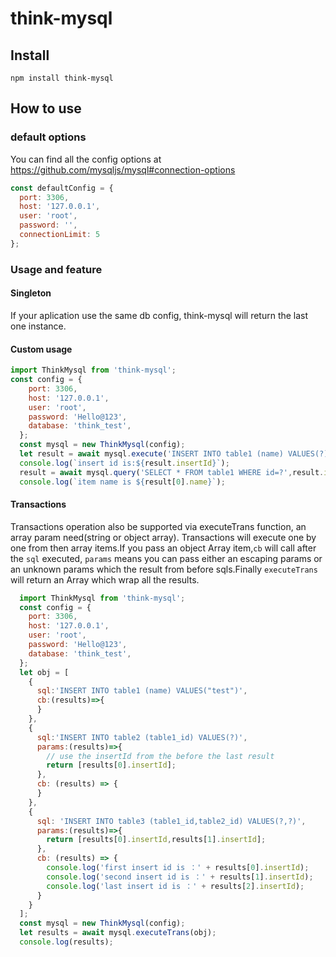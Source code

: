 # think-mysql

## Install

```
npm install think-mysql
```

## How to use

### default options

You can find all the config options at https://github.com/mysqljs/mysql#connection-options

```js
const defaultConfig = {
  port: 3306,
  host: '127.0.0.1',
  user: 'root',
  password: '',
  connectionLimit: 5
};
```

### Usage and feature

#### Singleton

If your aplication use the same db config, think-mysql will return the last one instance.

#### Custom usage
```js
import ThinkMysql from 'think-mysql';
const config = {
    port: 3306,
    host: '127.0.0.1',
    user: 'root',
    password: 'Hello@123',
    database: 'think_test',
  };
  const mysql = new ThinkMysql(config);
  let result = await mysql.execute('INSERT INTO table1 (name) VALUES(?)','thinkjs');
  console.log(`insert id is:${result.insertId}`);
  result = await mysql.query('SELECT * FROM table1 WHERE id=?',result.insertId);
  console.log(`item name is ${result[0].name}`);
```

#### Transactions
Transactions operation also be supported via executeTrans function, an array param need(string or object array).
Transactions will execute one by one from then array items.If you pass an object Array item,`cb` will call after the `sql` executed,
`params` means you can pass either an escaping params or an unknown params which the result from before sqls.Finally 
`executeTrans` will return an Array which wrap all the results.

```js
  import ThinkMysql from 'think-mysql';
  const config = {
    port: 3306,
    host: '127.0.0.1',
    user: 'root',
    password: 'Hello@123',
    database: 'think_test',
  };
  let obj = [
    {
      sql:'INSERT INTO table1 (name) VALUES("test")',
      cb:(results)=>{
      }
    },
    {
      sql:'INSERT INTO table2 (table1_id) VALUES(?)',
      params:(results)=>{
        // use the insertId from the before the last result
        return [results[0].insertId];
      },
      cb: (results) => {
      }
    },
    {
      sql: 'INSERT INTO table3 (table1_id,table2_id) VALUES(?,?)',
      params:(results)=>{
        return [results[0].insertId,results[1].insertId];
      },
      cb: (results) => {
        console.log('first insert id is ：' + results[0].insertId);
        console.log('second insert id is ：' + results[1].insertId);
        console.log('last insert id is ：' + results[2].insertId);
      }
    }
  ];
  const mysql = new ThinkMysql(config);
  let results = await mysql.executeTrans(obj);
  console.log(results);
```
